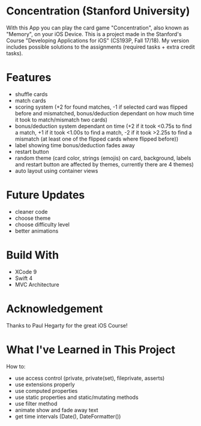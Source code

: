 # Concentration (Stanford University)

With this App you can play the card game "Concentration", also known as "Memory", on your iOS Device.
This is a project made in the Stanford's Course "Developing Applications for iOS" (CS193P, Fall 17/18).
My version includes possible solutions to the assignments (required tasks + extra credit tasks).

# Features

- shuffle cards
- match cards
- scoring system (+2 for found matches, -1 if selected card was flipped before and mismatched, bonus/deduction dependant on how much time it took to match/mismatch two cards)
- bonus/deduction system dependant on time (+2 if it took <0.75s to find a match, +1 if it took <1.00s to find a match, -2 if it took >2.25s to find a mismatch (at least one of the flipped cards where flipped before))
- label showing time bonus/deduction fades away
- restart button
- random theme (card color, strings (emojis) on card, background, labels and restart button are affected by themes, currently there are 4 themes)
- auto layout using container views

# Future Updates

- cleaner code
- choose theme
- choose difficulty level
- better animations

# Build With

- XCode 9
- Swift 4
- MVC Architecture

# Acknowledgement

Thanks to Paul Hegarty for the great iOS Course!

# What I've Learned in This Project

How to:
- use access control (private, private(set), fileprivate, asserts)
- use extensions properly
- use computed properties
- use static properties and static/mutating methods
- use filter method
- animate show and fade away text
- get time intervals (Date(), DateFormatter())
